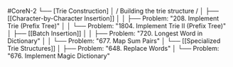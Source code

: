 #CoreN-2
└── [Trie Construction]
    │   / Building the trie structure /
    │
    ├── [[Character-by-Character Insertion]]
    │   │   ├── Problem: "208. Implement Trie (Prefix Tree)"
    │   │   └── Problem: "1804. Implement Trie II (Prefix Tree)"
    │
    ├── [[Batch Insertion]]
    │   │   ├── Problem: "720. Longest Word in Dictionary"
    │   │   └── Problem: "677. Map Sum Pairs"
    │
    └── [[Specialized Trie Structures]]
        │   ├── Problem: "648. Replace Words"
        │   └── Problem: "676. Implement Magic Dictionary"